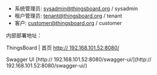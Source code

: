 *   系统管理员: [sysadmin@thingsboard.org](mailto:sysadmin@thingsboard.org) / sysadmin
*   租户管理员: [tenant@thingsboard.org](mailto:tenant@thingsboard.org) / tenant
*   客户: [customer@thingsboard.org](mailto:customer@thingsboard.org) / customer

内部部署地址：

ThingsBoard | 首页
[http:// 192.168.101.52:8080/](http://192.168.101.52:8080/)

Swagger UI
[http:// 192.168.101.52:8080/swagger-ui/](http:// 192.168.101.52:8080/swagger-ui/)
